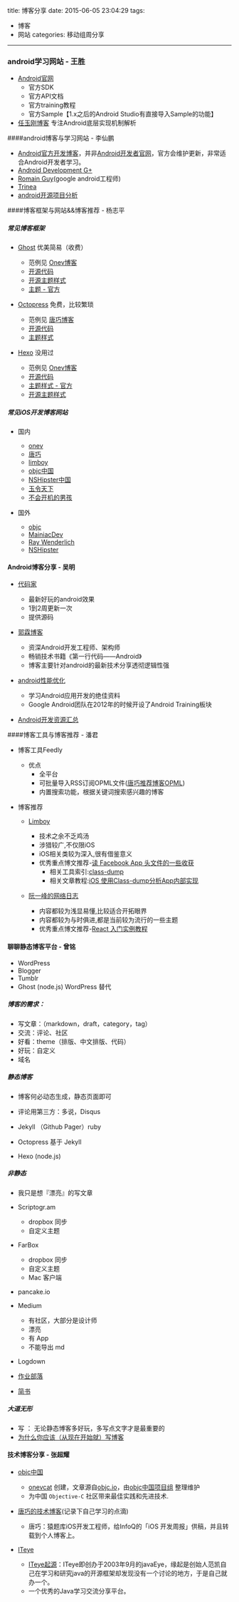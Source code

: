 title: 博客分享
date: 2015-06-05 23:04:29
tags:
- 博客
- 网站
categories: 移动组周分享

---


### android学习网站 - 王胜

- [Android官网](http://developer.android.com/index.html)
  - 官方SDK
  - 官方API文档
  - 官方training教程
  - 官方Sample【1.x之后的Android Studio有直接导入Sample的功能】
- [任玉刚博客](http://blog.csdn.net/singwhatiwanna/)
  专注Android底层实现机制解析

####android博客与学习网站 - 李仙鹏

- [Android官方开发博客](http://android-developers.blogspot.hk)，并非[Android开发者官网](http://developer.android.com/index.html)，官方会维护更新，非常适合Android开发者学习。
- [Android Development G+](https://plus.google.com/communities/105153134372062985968)
- [Romain Guy](http://www.curious-creature.com/category/android/)(google android工程师)
- [Trinea](http://www.trinea.cn)
- [android开源项目分析](http://www.codekk.com/open-source-project-analysis)

####博客框架与网站&&博客推荐 - 杨志平
##### 常见博客框架

- [Ghost](https://ghost.org) 优美简易（收费）

	- 范例见 [Onev博客](http://onevcat.com)
	- [开源代码](https://github.com/TryGhost/Ghost)
	- [开源主题样式](https://github.com/search?utf8=%E2%9C%93&q=Ghost+theme&type=Repositories&ref=searchresults)
	- [主题 - 官方](http://marketplace.ghost.org/)


- [Octopress](http://octopress.org) 免费，比较繁琐

	- 范例见 [唐巧博客](http://blog.devtang.com)
	- [开源代码](https://github.com/imathis/octopress)
	- [主题样式](https://github.com/search?utf8=%E2%9C%93&q=Octopress+theme&type=Repositories&ref=searchresults)

- [Hexo](http://hexo.io) 没用过

	- 范例见 [Onev博客](http://onevcat.com)
	- [开源代码](https://github.com/search?utf8=%E2%9C%93&q=hexo+theme&type=Repositories&ref=searchresults)
	- [主题样式 - 官方](http://hexo.io/themes/)
	- [开源主题样式](https://github.com/search?utf8=%E2%9C%93&q=hexo+theme&type=Repositories&ref=searchresults)

##### 常见iOS开发博客网站

- 国内
	- [onev](http://onevcat.com/)
	- [唐巧](http://blog.devtang.com/)
	- [limboy](http://limboy.me/)
	- [objc中国](http://objccn.io/)
	- [NSHipster中国](http://nshipster.cn/)
	- [玉令天下 ](http://yulingtianxia.com/)
	- [不会开机的男孩 ](http://studentdeng.github.io/blog/archives/)

- 国外
	- [objc](http://www.objc.io/)
	- [MainiacDev](https://maniacdev.com/)
	- [Ray Wenderlich](http://www.raywenderlich.com/ios-tutorials)
	- [NSHipster](http://nshipster.com/)

####  Android博客分享 - 吴明

   - [代码家](http://blog.daimajia.com)

       - 最新好玩的android效果
       - 1到2周更新一次
       - 提供源码

   - [郭霖博客](http://blog.csdn.net/guolin_blog/)
       - 资深Android开发工程师、架构师
       - 畅销技术书籍《第一行代码——Android》
       - 博客主要针对android的最新技术分享透彻逻辑性强

   - [android性能优化](http://hukai.me/android-training-course-in-chinese/index.html)
       - 学习Android应用开发的绝佳资料
       - Google Android团队在2012年的时候开设了Android Training板块

   - [Android开发资源汇总](http://www.2cto.com/kf/201406/307331.html)

####博客工具与博客推荐 - 潘君

- 博客工具Feedly
	- 优点
		- 全平台
		- 可批量导入RSS订阅OPML文件([唐巧推荐博客OPML](https://raw.githubusercontent.com/tangqiaoboy/iOSBlogCN/master/blogcn.opml))
		- 内置搜索功能，根据关键词搜索感兴趣的博客

- 博客推荐

	- [Limboy](http://limboy.me/)
		- 技术之余不乏鸡汤
		- 涉猎较广,不仅限iOS
		- iOS相关类较为深入,很有借鉴意义
		- 优秀重点博文推荐-[读 Facebook App 头文件的一些收获](http://limboy.me/ios/2014/11/28/facebook-app-headers.html)
			- 相关工具索引:[class-dump](http://stevenygard.com/projects/class-dump/)
			- 相关文章教程:[iOS 使用Class-dump分析App内部实现](http://itony.me/200.html)

	- [阮一峰的网络日志](http://www.ruanyifeng.com/blog/)
		- 内容都较为浅显易懂,比较适合开拓眼界
		- 内容都较为与时俱进,都是当前较为流行的一些主题
		- 优秀重点博文推荐-[React 入门实例教程](http://www.ruanyifeng.com/blog/2015/03/react.html)


#### 聊聊静态博客平台 - 曾铭

- WordPress
- Blogger
- Tumblr
- Ghost (node.js) WordPress 替代

##### 博客的需求：

>
- 写文章：（markdown，draft，category，tag）
- 交流：评论、社区
- 好看：theme（排版、中文排版、代码）
- 好玩：自定义
- 域名



##### 静态博客

>
- 博客何必动态生成，静态页面即可
- 评论用第三方：多说，Disqus

- Jekyll （Github Pager）ruby
- Octopress 基于 Jekyll
- Hexo (node.js)

##### 非静态

>
- 我只是想『漂亮』的写文章

- Scriptogr.am
	- dropbox 同步
	- 自定义主题
- FarBox
	- dropbox 同步
	- 自定义主题
	- Mac 客户端
- pancake.io
- Medium
	- 有社区，大部分是设计师
	- 漂亮
	- 有 App
	- 不能导出 md
- Logdown
- [作业部落](https://www.zybuluo.com/mdeditor)
- [简书](http://www.jianshu.com/)

##### 大道无形

>
- 写 ： 无论静态博客多好玩，多写点文字才是最重要的
- [为什么你应该（从现在开始就）写博客](http://mindhacks.cn/2009/02/15/why-you-should-start-blogging-now/)



#### 技术博客分享 - 张超耀
- [objc中国](http://objccn.io)
	- [onevcat](http://onev.cat) 创建，文章源自[objc.io](http://www.objc.io)，由[objc中国项目组](https://github.com/objccn) 整理维护
	- 为中国 `Objective-C` 社区带来最佳实践和先进技术.


- [唐巧的技术博客](http://www.devtang.com/blog/categories/ios/)(记录下自己学习的点滴)
	- 唐巧：猿题库iOS开发工程师，给InfoQ的「iOS 开发周报」供稿，并且转载到个人博客上。

- [ITeye](http://www.iteye.com)
	- [ITeye起源](http://baike.baidu.com/link?url=bKegOkXpVAHodrvY1dSVwb0m7w3lgHPS4sUfR6kFo27giN181V4BnRlpmHNR9fEbnuXa3BkINVZVMAWAPR94wK)：ITeye即创办于2003年9月的javaEye，缘起是创始人范凯自己在学习和研究java的开源框架却发现没有一个讨论的地方，于是自己就办一个。
	- 一个优秀的Java学习交流分享平台。
